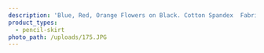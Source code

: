 ```yaml
---
description: 'Blue, Red, Orange Flowers on Black. Cotton Spandex  Fabric.'
product_types:
  - pencil-skirt
photo_path: /uploads/175.JPG
---
```

